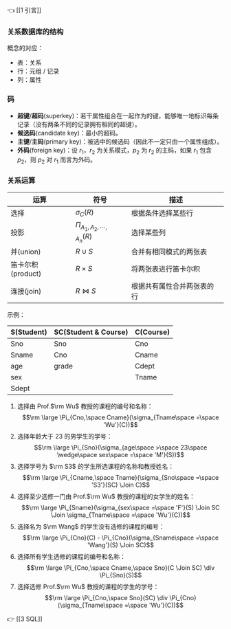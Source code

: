 👈 [[1 引言]]

### 关系数据库的结构

概念的对应：

- 表：关系
- 行：元组 / 记录
- 列：属性

### 码

- **超键**/**超码**(superkey)：若干属性组合在一起作为的键，能够唯一地标识每条记录（没有两条不同的记录拥有相同的超键）。
- **候选码**(candidate key)：最小的超码。
- **主键**/**主码**(primary key)：被选中的候选码（因此不一定只由一个属性组成）。
- **外码**(foreign key)：设 $r_1$，$r_2$ 为关系模式，$p_2$ 为 $r_2$ 的主码，如果 $r_1$ 包含 $p_2$，则 $p_2$ 对 $r_1$ 而言为外码。

### 关系运算

| 运算            | 符号                               | 描述            |
| ------------- | -------------------------------- | ------------- |
| 选择            | $\sigma_C(R)$                    | 根据条件选择某些行     |
| 投影            | $\Pi_{A_1, A_2, \cdots, A_n}(R)$ | 选择某些列         |
| 并(union)      | $R \cup S$                       | 合并有相同模式的两张表   |
| 笛卡尔积(product) | $R \times S$                     | 将两张表进行笛卡尔积    |
| 连接(join)      | $R \Join S$                      | 根据共有属性合并两张表的行 |

示例：

| S(Student) | SC(Student & Course) | C(Course) |
| ---------- | -------------------- | --------- |
| Sno        | Sno                  | Cno       |
| Sname      | Cno                  | Cname     |
| age        | grade                | Cdept     |
| sex        |                      | Tname     |
| Sdept      |                      |           |

1. 选择由 Prof.$\rm Wu$ 教授的课程的编号和名称：$$\rm \large \Pi_{Cno,\space Cname}(\sigma_{Tname\space =\space 'Wu'}(C))$$
2. 选择年龄大于 $23$ 的男学生的学号：$$\rm \large \Pi_{Sno}(\sigma_{age\space >\space 23\space \wedge\space sex\space =\space 'M'}(S))$$
3. 选择学号为 $\rm S3$ 的学生所选课程的名称和教授姓名：$$\rm \large \Pi_{Cname,\space Tname}(\sigma_{Sno\space =\space 'S3'}(SC) \Join C)$$
4. 选择至少选修一门由 Prof.$\rm Wu$ 教授的课程的女学生的姓名：$$\rm \large \Pi_{Sname}(\sigma_{sex\space =\space 'F'}(S) \Join SC \Join \sigma_{Tname\space =\space 'Wu'}(C))$$
5. 选择名为 $\rm Wang$ 的学生没有选修的课程的编号：$$\rm \large \Pi_{Cno}(C) - \Pi_{Cno}(\sigma_{Sname\space =\space 'Wang'}(S) \Join SC)$$
6. 选择所有学生选修的课程的编号和名称：$$\rm \large \Pi_{Cno,\space Cname,\space Sno}(C \Join SC) \div \Pi_{Sno}(S)$$
7. 选择选修 Prof.$\rm Wu$ 教授的课程的学生的学号：$$\rm \large \Pi_{Cno,\space Sno}(SC) \div \Pi_{Cno}(\sigma_{Tname\space =\space 'Wu'}(C))$$

👉 [[3 SQL]]